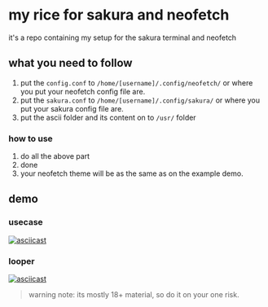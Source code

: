 # my rice for sakura and neofetch

it's a repo containing my setup for the sakura terminal and neofetch

## what you need to follow

1. put the `config.conf` to `/home/[username]/.config/neofetch/` or where you put your neofetch config file are.
2. put the `sakura.conf` to `/home/[username]/.config/sakura/` or where you put your sakura config file are.
3. put the ascii folder and its content on to `/usr/` folder

### how to use

1. do all the above part
2. done
3. your neofetch theme will be as the same as on the example demo.

## demo

### usecase
[![asciicast](https://asciinema.org/a/kvIYKfWWprJeNAWB0E86Z7s7X.svg)](https://asciinema.org/a/kvIYKfWWprJeNAWB0E86Z7s7X)

### looper
[![asciicast](https://asciinema.org/a/RVnWXlRwS1GLoHTbfL0teIeHM.svg)](https://asciinema.org/a/RVnWXlRwS1GLoHTbfL0teIeHM)

> warning note:
> its mostly 18+ material, so do it on your one risk.
